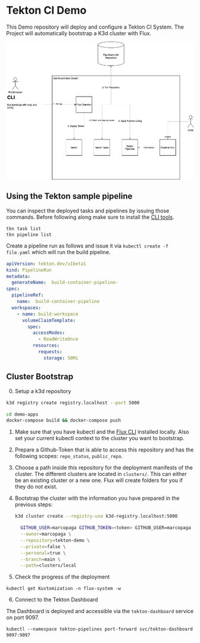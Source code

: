 # Tekton CI Demo

This Demo repository will deploy and configure a Tekton CI System. The Project will automatically bootstrap a K3d cluster with Flux.

![Layout of the Demo](demo.png)

## Using the Tekton sample pipeline

You can inspect the deployed tasks and pipelines by issuing those commands. Before following along make sure to install the [CLI tools](https://tekton.dev/docs/getting-started/#set-up-the-cli).

```shell
tkn task list
tkn pipeline list
```

Create a pipeline run as follows and issue it via `kubectl create -f file.yaml` which will run the build pipeline.
````yaml
apiVersion: tekton.dev/v1beta1
kind: PipelineRun
metadata:
  generateName:  build-container-pipeline-
spec:
  pipelineRef:
    name:  build-container-pipeline
  workspaces:
    - name: build-workspace
      volumeClaimTemplate:
        spec:
          accessModes:
            - ReadWriteOnce
          resources:
            requests:
              storage: 50Mi

````

## Cluster Bootstrap

0. Setup a k3d repository

```sh
k3d registry create registry.localhost --port 5000
```

```sh
cd demo-apps
docker-compose build && docker-compose push
```

1. Make sure that you have kubectl and the [Flux
   CLI](https://toolkit.fluxcd.io/get-started/#install-the-flux-cli) installed
   locally. Also set your current kubectl context to the cluster you want to
   bootstrap.

2. Prepare a Github-Token that is able to access this repository and has the
   following scopes: `repo_status`, `public_repo`.

3. Choose a path inside this repository for the deployment manifests of the
   cluster. The different clusters are located in `clusters/`. This can either
   be an existing cluster or a new one. Flux will create folders for you if they
   do not exist.

4. Bootstrap the cluster with the information you have prepared in the previous
   steps:

   ```sh
   k3d cluster create --registry-use k3d-registry.localhost:5000
   ```

    ```sh
      GITHUB_USER=marcopaga GITHUB_TOKEN=<token> GITHUB_USER=marcopaga flux bootstrap github \
      --owner=marcopaga \
      --repository=tekton-demo \
      --private=false \
      --personal=true \
      --branch=main \
      --path=clusters/local
    ```
   
5. Check the progress of the deployment

```shell
kubectl get Kustomization -n flux-system -w
```

6. Connect to the Tekton Dashboard

The Dashboard is deployed and accessible via the `tekton-dashboard` service on port 9097.

```shell
kubectl --namespace tekton-pipelines port-forward svc/tekton-dashboard 9097:9097
```
